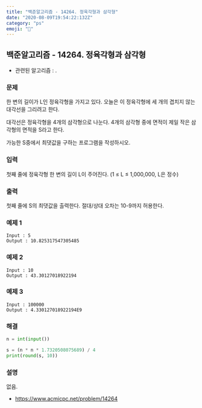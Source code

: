 ```yaml
---
title: "백준알고리즘 - 14264. 정육각형과 삼각형"
date: "2020-08-09T19:54:22:132Z"
category: "ps"
emoji: "🔺"
---
```


## 백준알고리즘 - 14264. 정육각형과 삼각형

- 관련된 알고리즘 : .

### 문제

한 변의 길이가 L인 정육각형을 가지고 있다. 오늘은 이 정육각형에 세 개의 겹치지 않는 대각선을 그리려고 한다.

대각선은 정육각형을 4개의 삼각형으로 나눈다. 4개의 삼각형 중에 면적이 제일 작은 삼각형의 면적을 S라고 한다.

가능한 S중에서 최댓값을 구하는 프로그램을 작성하시오.

### 입력

첫째 줄에 정육각형 한 변의 길이 L이 주어진다. (1 ≤ L ≤ 1,000,000, L은 정수)

### 출력

첫째 줄에 S의 최댓값을 출력한다. 절대/상대 오차는 10-9까지 허용한다.

### 예제 1

```
Input : 5
Output : 10.825317547305485
```

### 예제 2

```
Input : 10
Output : 43.30127018922194
```

### 예제 3

```
Input : 100000
Output : 4.330127018922194E9
```

### 해결

```python
n = int(input())

s = (n * n * 1.7320508075689) / 4
print(round(s, 10))
```

### 설명

없음.

- https://www.acmicpc.net/problem/14264

